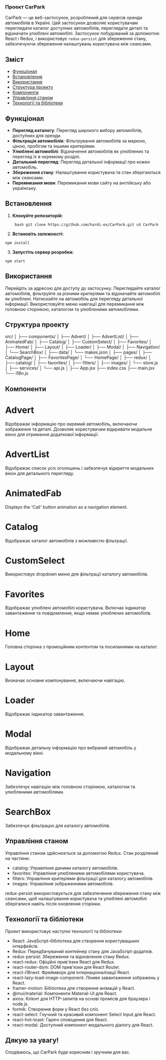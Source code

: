 ### Проект CarPark

CarPark — це веб-застосунок, розроблений для сервісів оренди автомобілів в Україні. Цей застосунок дозволяє користувачам переглядати каталог доступних автомобілів, переглядати деталі та відзначати улюблені автомобілі. Застосунок побудований за допомогою React і Redux, і використовує `redux-persist` для збереження стану, забезпечуючи збереження налаштувань користувача між сеансами.

## Зміст

- [Функціонал](#функціонал)
- [Встановлення](#встановлення)
- [Використання](#використання)
- [Структура проекту](#структура-проекту)
- [Компоненти](#компоненти)
- [Управління станом](#управління-станом)
- [Технології та бібліотеки](#технології-та-бібліотеки)

## Функціонал

- **Перегляд каталогу**: Перегляд широкого вибору автомобілів, доступних для оренди.
- **Фільтрація автомобілів**: Фільтрування автомобілів за маркою, ціною, пробігом та іншими критеріями.
- **Улюблені автомобілі**: Відзначення автомобілів як улюблених та перегляд їх в окремому розділі.
- **Детальний перегляд**: Перегляд детальної інформації про кожен автомобіль.
- **Збереження стану**: Налаштування користувача та стан зберігаються між сеансами.
- **Перемикання мови**: Перемикання мови сайту на англійську або українську.

## Встановлення

1. **Клонуйте репозиторій:**

   ` bash git clone https://github.com/hardi-ex/CarPark.git cd CarPark`

2. **Встановіть залежності:**

`npm install`

3. **Запустіть сервер розробки:**

`npm start`

## Використання

Перейдіть за адресою для доступу до застосунку.
Переглядайте каталог автомобілів, фільтруйте за різними критеріями та відзначайте автомобілі як улюблені.
Натискайте на автомобіль для перегляду детальної інформації.
Використовуйте меню навігації для перемикання між головною сторінкою, каталогом та улюбленими автомобілями.

## Структура проекту

src/
│
├── components/
│ ├── Advert/
│ ├── AdvertList/
│ ├── AnimatedFab/
│ ├── Catalog/
│ ├── CustomSelect/
│ ├── Favorites/
│ ├── Home/
│ ├── Layout/
│ ├── Loader/
│ ├── Modal/
│ ├── Navigation/
│ └── SearchBox/
│
├── data/
│ └── makes.json
│
├── pages/
│ ├── CatalogPage/
│ ├── FavoritesPage/
│ └── HomePage/
│
├── redux/
│ ├── catalog/
│ ├── favorites/
│ ├── filters/
│ ├── images/
│ └── store.js
│
├── services/
│ └── api.js
│
├── App.jsx
├── index.css
├── main.jsx
└── i18n.js

## Компоненти

# Advert

Відображає інформацію про окремий автомобіль, включаючи зображення та деталі. Дозволяє користувачам відкривати модальне вікно для отримання додаткової інформації.

# AdvertList

Відображає список усіх оголошень і забезпечує відкриття модальних вікон для детального перегляду.

# AnimatedFab

Displays the 'Call' button animation as a navigation element.

# Catalog

Відображає каталог автомобілів з можливістю фільтрації.

# CustomSelect

Використовує dropdown меню для фільтрації каталогу автомобілів.

# Favorites

Відображає улюблені автомобілі користувача. Включає індикатор завантаження та повідомлення, якщо немає улюблених автомобілів.

# Home

Головна сторінка з промоційним контентом та посиланнями на каталог.

# Layout

Визначає основне компонування, включаючи навігацію.

# Loader

Відображає індикатор завантаження.

# Modal

Відображає детальну інформацію про вибраний автомобіль у модальному вікні.

# Navigation

Забезпечує навігацію між головною сторінкою, каталогом та улюбленими автомобілями.

# SearchBox

Забезпечує фільтрацію для каталогу автомобілів.

## Управління станом

Управління станом здійснюється за допомогою Redux. Стан розділений на частини:

- catalog: Управління даними каталогу автомобілів.
- favorites: Управління улюбленими автомобілями користувача.
- filters: Управління критеріями фільтрації для каталогу автомобілів.
- images: Управління зображеннями автомобілів.

redux-persist використовується для забезпечення збереження стану між сеансами, щоб налаштування користувача та улюблені автомобілі зберігалися навіть після оновлення сторінки.

## Технології та бібліотеки

Проект використовує наступні технології та бібліотеки:

- React: JavaScript-бібліотека для створення користувацьких інтерфейсів.
- Redux: Передбачуваний контейнер стану для JavaScript-додатків.
- redux-persist: Збереження та відновлення стану Redux.
- react-redux: Офіційні прив'язки React для Redux.
- react-router-dom: DOM прив'язки для React Router.
- react-i18next: Фреймворк для інтернаціоналізації React.
- react-lazy-load-image-component: Ліниве завантаження зображень у React.
- framer-motion: Бібліотека для створення анімацій у React.
- @mui/material: Компоненти Material-UI для React.
- axios: Клієнт для HTTP-запитів на основі промісів для браузера і node.js.
- formik: Створення форм у React без сліз.
- react-select: Гнучкий та красивий компонент Select Input для React.
- react-hot-toast: Гарячі сповіщення для React.
- react-modal: Доступний компонент модального діалогу для React.

## Дякую за увагу!

Сподіваюсь, що CarPark буде корисним і зручним для вас.
